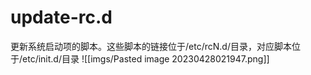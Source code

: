 # update-rc.d
更新系统启动项的脚本。这些脚本的链接位于/etc/rcN.d/目录，对应脚本位于/etc/init.d/目录
![[imgs/Pasted image 20230428021947.png]]
